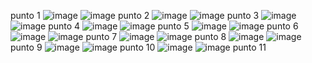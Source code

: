 punto 1
![image](https://github.com/user-attachments/assets/959a4406-fe13-42d3-91da-ea87a676073d)
![image](https://github.com/user-attachments/assets/088f303b-9edc-4260-b5e5-ff69fdf8af7d)
punto 2
![image](https://github.com/user-attachments/assets/be7ef69d-0e68-4c63-9714-8dcf13df095d)
![image](https://github.com/user-attachments/assets/fe429946-59b2-4463-a09c-8b015b67df1c)
punto 3
![image](https://github.com/user-attachments/assets/ebdfbedb-657a-4b24-89a8-f722f542db19)
![image](https://github.com/user-attachments/assets/9ed1f3f4-e69b-4d19-be32-1a821848747d)
punto 4
![image](https://github.com/user-attachments/assets/a1fa6681-9722-4d35-b71d-7374ebbb3bd8)
![image](https://github.com/user-attachments/assets/ecc9cc3d-1633-4768-844b-8ade1e2819b9)
punto 5
![image](https://github.com/user-attachments/assets/9e7320bf-b609-4317-8a8a-ce89ddf46c2a)
![image](https://github.com/user-attachments/assets/bc0f4b9b-167d-4d81-8201-cb36243c4238)
punto 6
![image](https://github.com/user-attachments/assets/13040f23-070b-40a9-b528-f6fbc3979345)
![image](https://github.com/user-attachments/assets/f692edaf-c3f9-46c2-ac83-8f396b9ec321)
punto 7
![image](https://github.com/user-attachments/assets/2b8ecdd1-3380-43ab-8b55-9d03c86fc49b)
![image](https://github.com/user-attachments/assets/59f067f4-50d0-44f6-86fb-64b3369d14c4)
punto 8
![image](https://github.com/user-attachments/assets/ef7f829a-b57f-4798-9491-5890d55a9c14)
![image](https://github.com/user-attachments/assets/29100b93-dd5b-4351-8b06-1f64bbcef02c)
punto 9
![image](https://github.com/user-attachments/assets/4b5c25de-97a0-427a-92b2-1d5848f9ec52)
![image](https://github.com/user-attachments/assets/e5ad42cb-cbbd-4f32-bc5e-e056a5b1087d)
punto 10
![image](https://github.com/user-attachments/assets/896e7516-9b61-4476-a5d3-95171ddc0161)
![image](https://github.com/user-attachments/assets/bc75eea0-3b68-415a-9ec6-e23d0436debb)
punto 11
